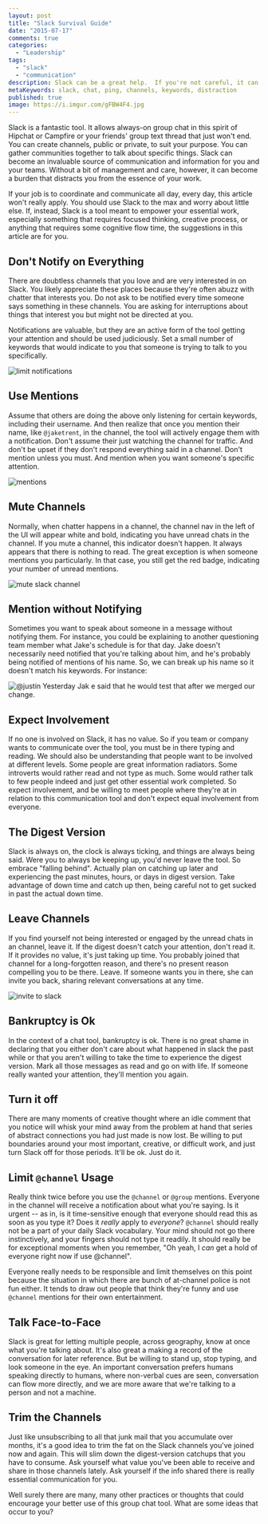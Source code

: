```yaml
---
layout: post
title: "Slack Survival Guide"
date: "2015-07-17"
comments: true
categories:
  - "Leadership"
tags:
  - "slack"
  - "communication"
description: Slack can be a great help.  If you're not careful, it can be a burden.  Manage with care.
metaKeywords: slack, chat, ping, channels, keywords, distraction
published: true
image: https://i.imgur.com/gFBW4F4.jpg
---
```


Slack is a fantastic tool.  It allows always-on group chat in this spirit of Hipchat or Campfire or your friends' group text thread that just won't end.  You can create channels, public or private, to suit your purpose.  You can gather communities together to talk about specific things.  Slack can become an invaluable source of communication and information for you and your teams.  Without a bit of management and care, however, it can become a burden that distracts you from the essence of your work.

<!--more-->

If your job is to coordinate and communicate all day, every day, this article won't really apply.  You should use Slack to the max and worry about little else.  If, instead, Slack is a tool meant to empower your essential work, especially something that requires focused thinking, creative process, or anything that requires some cognitive flow time, the suggestions in this article are for you.

## Don't Notify on Everything

There are doubtless channels that you love and are very interested in on Slack.  You likely appreciate these places because they're often abuzz with chatter that interests you.  Do not ask to be notified every time someone says something in these channels.  You are asking for interruptions about things that interest you but might not be directed at you.

Notifications are valuable, but they are an active form of the tool getting your attention and should be used judiciously.  Set a small number of keywords that would indicate to you that someone is trying to talk to you specifically.

![limit notifications](https://i.imgur.com/C1fG5y5.png)

## Use Mentions

Assume that others are doing the above only listening for certain keywords, including their username.  And then realize that once you mention their name, like `@jaketrent`, in the channel, the tool will actively engage them with a notification.  Don't assume their just watching the channel for traffic.  And don't be upset if they don't respond everything said in a channel.  Don't mention unless you must.  And mention when you want someone's specific attention.

![mentions](https://i.imgur.com/VlzhTua.png)

## Mute Channels

Normally, when chatter happens in a channel, the channel nav in the left of the UI will appear white and bold, indicating you have unread chats in the channel.  If you mute a channel, this indicator doesn't happen.  It always appears that there is nothing to read.  The great exception is when someone mentions you particularly.  In that case, you still get the red badge, indicating your number of unread mentions.

![mute slack channel](https://i.imgur.com/5dEVlty.png)

## Mention without Notifying

Sometimes you want to speak about someone in a message without notifying them.  For instance, you could be explaining to another questioning team member what Jake's schedule is for that day.  Jake doesn't necessarily need notified that you're talking about him, and he's probably being notified of mentions of his name.  So, we can break up his name so it doesn't match his keywords.  For instance:

![@justin Yesterday Jak e said that he would test that after we merged our change.](https://i.imgur.com/YxCQ1yw.png)

## Expect Involvement

If no one is involved on Slack, it has no value.  So if you team or company wants to communicate over the tool, you must be in there typing and reading.  We should also be understanding that people want to be involved at different levels.  Some people are great information radiators.  Some introverts would rather read and not type as much.  Some would rather talk to few people indeed and just get other essential work completed.  So expect involvement, and be willing to meet people where they're at in relation to this communication tool and don't expect equal involvement from everyone.

## The Digest Version

Slack is always on, the clock is always ticking, and things are always being said.  Were you to always be keeping up, you'd never leave the tool.  So embrace "falling behind".  Actually plan on catching up later and experiencing the past minutes, hours, or days in digest version.  Take advantage of down time and catch up then, being careful not to get sucked in past the actual down time.

## Leave Channels

If you find yourself not being interested or engaged by the unread chats in an channel, leave it.  If the digest doesn't catch your attention, don't read it.  If it provides no value, it's just taking up time.  You probably joined that channel for a long-forgotten reason, and there's no present reason compelling you to be there.  Leave.  If someone wants you in there, she can invite you back, sharing relevant conversations at any time.

![invite to slack](https://i.imgur.com/nNu09rw.png)

## Bankruptcy is Ok

In the context of a chat tool, bankruptcy is ok.  There is no great shame in declaring that you either don't care about what happened in slack the past while or that you aren't willing to take the time to experience the digest version.  Mark all those messages as read and go on with life.  If someone really wanted your attention, they'll mention you again.

## Turn it off

There are many moments of creative thought where an idle comment that you notice will whisk your mind away from the problem at hand that series of abstract connections you had just made is now lost.  Be willing to put boundaries around your most important, creative, or difficult work, and just turn Slack off for those periods.  It'll be ok.  Just do it.

## Limit `@channel` Usage

Really think twice before you use the `@channel` or `@group` mentions.  Everyone in the channel will receive a notification about what you're saying.  Is it urgent -- as in, is it time-sensitive enough that everyone should read this as soon as you type it?  Does it *really* apply to *everyone*?  `@channel` should really not be a part of your daily Slack vocabulary.  Your mind should not go there instinctively, and your fingers should not type it readily.  It should really be for exceptional moments when you remember, "Oh yeah, I *can* get a hold of everyone right now if use @channel".

Everyone really needs to be responsible and limit themselves on this point because the situation in which there are bunch of at-channel police is not fun either.  It tends to draw out people that think they're funny and use `@channel` mentions for their own entertainment.

## Talk Face-to-Face

Slack is great for letting multiple people, across geography, know at once what you're talking about.  It's also great a making a record of the conversation for later reference.  But be willing to stand up, stop typing, and look someone in the eye.  An important conversation prefers humans speaking directly to humans, where non-verbal cues are seen, conversation can flow more directly, and we are more aware that we're talking to a person and not a machine.

## Trim the Channels

Just like unsubscribing to all that junk mail that you accumulate over months, it's a good idea to trim the fat on the Slack channels you've joined now and again.  This will slim down the digest-version catchups that you have to consume.  Ask yourself what value you've been able to receive and share in those channels lately.  Ask yourself if the info shared there is really essential communication for you.

Well surely there are many, many other practices or thoughts that could encourage your better use of this group chat tool.  What are some ideas that occur to you?

